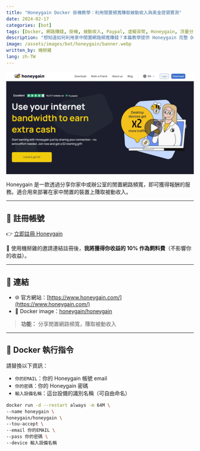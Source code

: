 ```yaml
---
title: "Honeygain Docker 掛機教學：利用閒置頻寬賺取被動收入與美金提領實測"
date: 2024-02-17
categories: [bot]
tags: [Docker, 網路賺錢, 掛機, 被動收入, Paypal, 虛擬貨幣, Honeygain, 流量分享]
description: "想知道如何利用家中閒置網路頻寬賺錢？本篇教學提供 Honeygain 完整 Docker 掛機部署指令與步驟，讓你輕鬆建立無頭裝置節點，賺取被動收入。內含 PayPal 和虛擬貨幣提領實測與收益評估。"
image: /assets/images/bot/honeygain/banner.webp
written_by: 機掰雞
lang: zh-TW
---
```


![Honeygain 封面圖](/assets/images/bot/honeygain/banner.webp)

Honeygain 是一款透過分享你家中或辦公室的閒置網路頻寬，即可獲得報酬的服務。適合用來部署在家中閒置的裝置上賺取被動收入。

---

## 📝 註冊帳號

👉 [立即註冊 Honeygain](https://r.honeygain.me/JYHFE75EED)

🎉 使用機掰雞的邀請連結註冊後，**我將獲得你收益的 10% 作為飼料費**（不影響你的收益）。

---

## 🔗 連結

- 🌐 官方網站：[https://www.honeygain.com/](https://www.honeygain.com/)
- 🐳 Docker image：[honeygain/honeygain](https://hub.docker.com/r/honeygain/honeygain)
> **功能：** 分享閒置網路頻寬，賺取被動收入

---

## 🐳 Docker 執行指令

請替換以下資訊：
- `你的EMAIL`：你的 Honeygain 帳號 email
- `你的密碼`：你的 Honeygain 密碼
- `輸入設備名稱`：這台設備的識別名稱（可自由命名）

```bash
docker run -d --restart always -m 64M \
--name honeygain \
honeygain/honeygain \
--tou-accept \
--email 你的EMAIL \
--pass 你的密碼 \
--device 輸入設備名稱
```
